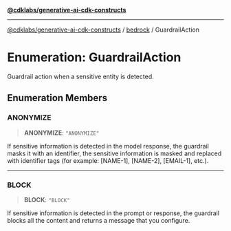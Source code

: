 [**@cdklabs/generative-ai-cdk-constructs**](../../../../README.md)

***

[@cdklabs/generative-ai-cdk-constructs](../../../../README.md) / [bedrock](../README.md) / GuardrailAction

# Enumeration: GuardrailAction

Guardrail action when a sensitive entity is detected.

## Enumeration Members

### ANONYMIZE

> **ANONYMIZE**: `"ANONYMIZE"`

If sensitive information is detected in the model response, the guardrail masks
it with an identifier, the sensitive information is masked and replaced with
identifier tags (for example: [NAME-1], [NAME-2], [EMAIL-1], etc.).

***

### BLOCK

> **BLOCK**: `"BLOCK"`

If sensitive information is detected in the prompt or response, the guardrail
blocks all the content and returns a message that you configure.
